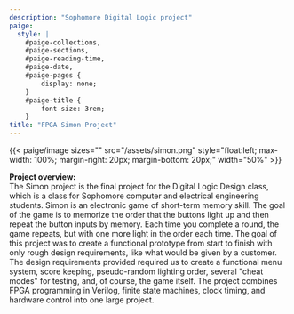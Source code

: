 ```yaml
---
description: "Sophomore Digital Logic project"
paige:
  style: |
    #paige-collections,
    #paige-sections,
    #paige-reading-time,
    #paige-date,
    #paige-pages {
        display: none;
    }
    #paige-title {
        font-size: 3rem;
    }
title: "FPGA Simon Project"
---
```


{{< paige/image
sizes=""
src="/assets/simon.png"
style="float:left; max-width: 100%; margin-right: 20px; margin-bottom: 20px;"
width="50%" >}}

**Project overview:** <br>
The Simon project is the final project for the Digital Logic Design class, which is a class for Sophomore computer and electrical engineering students. Simon is an electronic game of short-term memory skill. The goal of the game is to memorize the order that the buttons light up and then repeat the button inputs by memory. Each time you complete a round, the game repeats, but with one more light in the order each time. The goal of this project was to create a functional prototype from start to finish with only rough design requirements, like what would be given by a customer. The design requirements provided required us to create a functional menu system, score keeping, pseudo-random lighting order, several "cheat modes" for testing, and, of course, the game itself. The project combines FPGA programming in Verilog, finite state machines, clock timing, and hardware control into one large project.